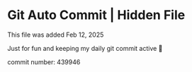 # Git Auto Commit | Hidden File

This file was added Feb 12, 2025

Just for fun and keeping my daily git commit active 🤪

commit number: 439946
